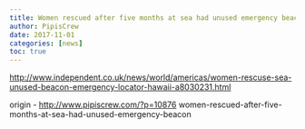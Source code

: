```yaml
---
title: Women rescued after five months at sea had unused emergency beacon
author: PipisCrew
date: 2017-11-01
categories: [news]
toc: true
---
```


http://www.independent.co.uk/news/world/americas/women-rescuse-sea-unused-beacon-emergency-locator-hawaii-a8030231.html

origin - http://www.pipiscrew.com/?p=10876 women-rescued-after-five-months-at-sea-had-unused-emergency-beacon